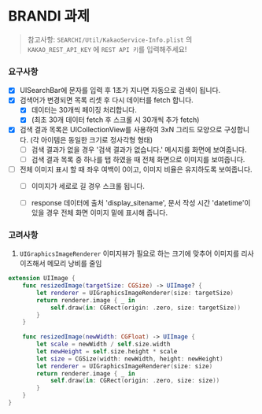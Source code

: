# BRANDI 과제

> 참고사항: `SEARCHI/Util/KakaoService-Info.plist` 의 `KAKAO_REST_API_KEY` 에 `REST API 키`를 입력해주세요!



### 요구사항

- [x] UISearchBar에 문자를 입력 후 1초가 지나면 자동으로 검색이 됩니다.
- [x] 검색어가 변경되면 목록 리셋 후 다시 데이터를 fetch 합니다.
  - [x] 데이터는 30개씩 페이징 처리합니다. 
  - [x] (최초 30개 데이터 fetch 후 스크롤 시 30개씩 추가 fetch)
- [x] 검색 결과 목록은 UICollectionView를 사용하여 3xN 그리드 모양으로 구성합니다. (각 아이템은 동일한 크기로 정사각형 형태) 
  - [ ] 검색 결과가 없을 경우 '검색 결과가 없습니다.' 메시지를 화면에 보여줍니다.  
  - [ ] 검색 결과 목록 중 하나를 탭 하였을 때 전체 화면으로 이미지를 보여줍니다. 
- [ ] 전체 이미지 표시 할 때 좌우 여백이 0이고, 이미지 비율은 유지하도록 보여줍니다.
  - [ ] 이미지가 세로로 길 경우 스크롤 됩니다. 
  - [ ] response 데이터에 출처 'display_sitename', 문서 작성 시간 'datetime'이 있을 경우 전체 화면 이미지 밑에 표시해 줍니다.



### 고려사항



1. `UIGraphicsImageRenderer`
이미지뷰가 필요로 하는 크기에 맞추어 이미지를 리사이즈해서 메모리 낭비를 줄임

```swift
extension UIImage {
    func resizedImage(targetSize: CGSize) -> UIImage? {
        let renderer = UIGraphicsImageRenderer(size: targetSize)
        return renderer.image { _ in
            self.draw(in: CGRect(origin: .zero, size: targetSize))
        }
    }
    
    func resizedImage(newWidth: CGFloat) -> UIImage {
        let scale = newWidth / self.size.width
        let newHeight = self.size.height * scale
        let size = CGSize(width: newWidth, height: newHeight)
        let renderer = UIGraphicsImageRenderer(size: size)
        return renderer.image { _ in
            self.draw(in: CGRect(origin: .zero, size: size))
        }
    }
}
```

